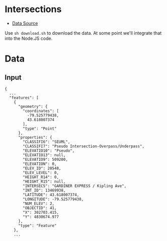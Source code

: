 # Intersections

* [Data Source](http://www1.toronto.ca/wps/portal/contentonly?vgnextoid=e659522373c20410VgnVCM10000071d60f89RCRD&vgnextchannel=1a66e03bb8d1e310VgnVCM10000071d60f89RCRD)

Use `sh download.sh` to download the data. 
At some point we'll integrate that into the Node.JS code.

# Data

## Input

    {
      ...
      "features": [
        {
          "geometry": {
            "coordinates": [
              -79.525779438, 
              43.618007374
            ], 
            "type": "Point"
          }, 
          "properties": {
            "CLASSIFI6": "SEUML", 
            "CLASSIFI7": "Pseudo Intersection-Overpass/Underpass", 
            "ELEVATIO10": "Pseudo", 
            "ELEVATIO13": null, 
            "ELEVATIO9": 509200, 
            "ELEVATION": 0, 
            "ELEV_ID": 20548, 
            "ELEV_LEVEL": 0, 
            "HEIGHT_R14": 0, 
            "HEIGHT_R15": null, 
            "INTERSEC5": "GARDINER EXPRESS / Kipling Ave", 
            "INT_ID": 13469938, 
            "LATITUDE": 43.618007374, 
            "LONGITUDE": -79.525779438, 
            "NUM_ELEV": 2, 
            "OBJECTID": 41, 
            "X": 302703.415, 
            "Y": 4830674.977
          }, 
          "type": "Feature"
        }, 
        ...
